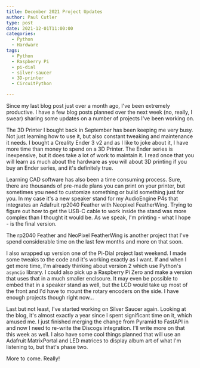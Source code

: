 ```yaml
---
title: December 2021 Project Updates
author: Paul Cutler 
type: post 
date: 2021-12-01T11:00:00
categories:
  - Python
  - Hardware
tags:
  - Python
  - Raspberry Pi
  - pi-dial
  - silver-saucer
  - 3D-printer
  - CircuitPython

---
```


Since my last blog post just over a month ago, I've been extremely productive.  I have a few blog posts planned over the next week (no, really, I swear) sharing some updates on a number of projects I've been working on.

The 3D Printer I bought back in September has been keeping me very busy.  Not just learning how to use it, but also constant tweaking and maintenance it needs.  I bought a Creality Ender 3 v2 and as I like to joke about it, I have more time than money to spend on a 3D Printer.  The Ender series is inexpensive, but it does take a lot of work to maintain it.  I read once that you will learn as much about the hardware as you will about 3D printing if you buy an Ender series, and it's definitely true.

Learning CAD software has also been a time consuming process.  Sure, there are thousands of pre-made plans you can print on your printer, but sometimes you need to customize something or build something just for you.  In my case it's a new speaker stand for my AudioEngine P4s that integrates an Adafruit rp2040 Feather with Neopixel FeatherWing.  Trying to figure out how to get the USB-C cable to work inside the stand was more complex than I thought it would be.  As we speak, I'm printing - what I hope - is the final version.

The rp2040 Feather and NeoPixel FeatherWing is another project that I've spend considerable time on the last few months and more on that soon.

I also wrapped up version one of the Pi-Dial project last weekend.  I made some tweaks to the code and it's working exactly as I want.  If and when I get more time, I'm already thinking about version 2 which use Python's `asyncio` library. I could also pick up a Raspberry Pi Zero and make a version that uses that in a much smaller enclsoure.  It may even be possible to embed that in a speaker stand as well, but the LCD would take up most of the front and I'd have to mount the rotary encoders on the side.  I have enough projects though right now...

Last but not least, I've started working on Silver Saucer again.  Looking at the blog, it's almost exactly a year since I spent significant time on it, which amused me.  I just finished merging the change from Pyramid to FastAPI in and now I need to re-write the Discogs integration.  I'll write more on that this week as well.  I also have some cool things planned that will use an Adafruit MatrixPortal and LED matrices to display album art of what I'm listening to, but that's phase two.

More to come.  Really!